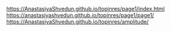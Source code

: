 
https://AnastasiyaShvedun.github.io/topinres/page1/index.html
https://anastasiyashvedun.github.io/topinres/page1/page1/
https://AnastasiyaShvedun.github.io/topinres/amplitude/
